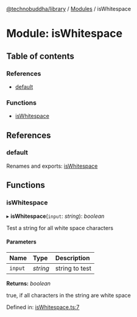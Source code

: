 [@technobuddha/library](../../README.md) / [Modules](../Modules.md) / isWhitespace

# Module: isWhitespace

## Table of contents

### References

- [default](iswhitespace.md#default)

### Functions

- [isWhitespace](iswhitespace.md#iswhitespace)

## References

### default

Renames and exports: [isWhitespace](iswhitespace.md#iswhitespace)

## Functions

### isWhitespace

▸ **isWhitespace**(`input`: *string*): *boolean*

Test a string for all white space characters

#### Parameters

| Name | Type | Description |
| :------ | :------ | :------ |
| `input` | *string* | string to test |

**Returns:** *boolean*

true, if all characters in the string are white space

Defined in: [isWhitespace.ts:7](../../src/isWhitespace.ts#L7)
